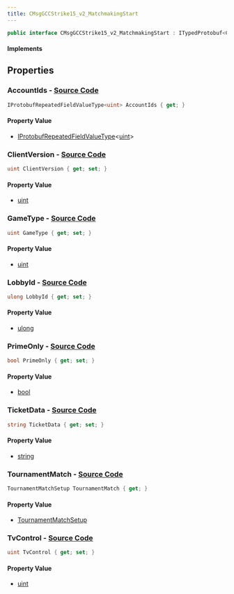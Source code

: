 ```yaml
---
title: CMsgGCCStrike15_v2_MatchmakingStart
---
```


```csharp
public interface CMsgGCCStrike15_v2_MatchmakingStart : ITypedProtobuf<CMsgGCCStrike15_v2_MatchmakingStart>, INativeHandle
```

#### Implements

## Properties

### **AccountIds** - [Source Code](https://github.com/swiftly-solution/swiftlys2/blob/main/managed/src/SwiftlyS2.Generated/Protobufs/Interfaces/CMsgGCCStrike15_v2_MatchmakingStart.cs#L13)

```csharp
IProtobufRepeatedFieldValueType<uint> AccountIds { get; }
```

#### Property Value

- [IProtobufRepeatedFieldValueType](/docs/api/shared/netmessages/iprotobufrepeatedfieldvaluetype-1)<[uint](https://learn.microsoft.com/dotnet/api/system.uint32)>

### **ClientVersion** - [Source Code](https://github.com/swiftly-solution/swiftlys2/blob/main/managed/src/SwiftlyS2.Generated/Protobufs/Interfaces/CMsgGCCStrike15_v2_MatchmakingStart.cs#L22)

```csharp
uint ClientVersion { get; set; }
```

#### Property Value

- [uint](https://learn.microsoft.com/dotnet/api/system.uint32)

### **GameType** - [Source Code](https://github.com/swiftly-solution/swiftlys2/blob/main/managed/src/SwiftlyS2.Generated/Protobufs/Interfaces/CMsgGCCStrike15_v2_MatchmakingStart.cs#L16)

```csharp
uint GameType { get; set; }
```

#### Property Value

- [uint](https://learn.microsoft.com/dotnet/api/system.uint32)

### **LobbyId** - [Source Code](https://github.com/swiftly-solution/swiftlys2/blob/main/managed/src/SwiftlyS2.Generated/Protobufs/Interfaces/CMsgGCCStrike15_v2_MatchmakingStart.cs#L34)

```csharp
ulong LobbyId { get; set; }
```

#### Property Value

- [ulong](https://learn.microsoft.com/dotnet/api/system.uint64)

### **PrimeOnly** - [Source Code](https://github.com/swiftly-solution/swiftlys2/blob/main/managed/src/SwiftlyS2.Generated/Protobufs/Interfaces/CMsgGCCStrike15_v2_MatchmakingStart.cs#L28)

```csharp
bool PrimeOnly { get; set; }
```

#### Property Value

- [bool](https://learn.microsoft.com/dotnet/api/system.boolean)

### **TicketData** - [Source Code](https://github.com/swiftly-solution/swiftlys2/blob/main/managed/src/SwiftlyS2.Generated/Protobufs/Interfaces/CMsgGCCStrike15_v2_MatchmakingStart.cs#L19)

```csharp
string TicketData { get; set; }
```

#### Property Value

- [string](https://learn.microsoft.com/dotnet/api/system.string)

### **TournamentMatch** - [Source Code](https://github.com/swiftly-solution/swiftlys2/blob/main/managed/src/SwiftlyS2.Generated/Protobufs/Interfaces/CMsgGCCStrike15_v2_MatchmakingStart.cs#L25)

```csharp
TournamentMatchSetup TournamentMatch { get; }
```

#### Property Value

- [TournamentMatchSetup](/docs/api/shared/protobufdefinitions/tournamentmatchsetup)

### **TvControl** - [Source Code](https://github.com/swiftly-solution/swiftlys2/blob/main/managed/src/SwiftlyS2.Generated/Protobufs/Interfaces/CMsgGCCStrike15_v2_MatchmakingStart.cs#L31)

```csharp
uint TvControl { get; set; }
```

#### Property Value

- [uint](https://learn.microsoft.com/dotnet/api/system.uint32)

